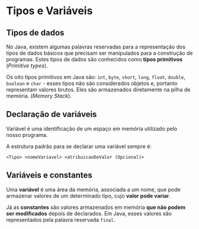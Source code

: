 # Tipos e Variáveis

## Tipos de dados

No Java, existem algumas palavras reservadas para a representação dos tipos de dados básicos que precisam ser manipulados para a construção de programas. Estes tipos de dados são conhecidos como **tipos primitivos** (*Primitive types*).

Os oito tipos primitivos em Java são: `int`, `byte`, `short`, `long`, `float`, `double`, `boolean` e `char` - esses tipos não são considerados objetos e, portanto representam valores brutos. Eles são armazenados diretamente na pilha de memória. (*Memory Stack*).

## Declaração de variáveis

Variável é uma identificação de um espaço em memória utilizado pelo nosso programa.

A estrutura padrão para se declarar uma variável sempre é:

```
<Tipo> <nomeVariavel> <atribuicaoDeValor (Opcional)>
```

## Variáveis e constantes

Uma **variável** é uma área da memória, associada a um nome, que pode armazenar valores de um determinado tipo, cujo **valor pode variar**.

Já as **constantes** são valores armazenados em memória **que não podem ser modificados** depois de declarados. Em Java, esses valores são representados pela palavra reservada `final`.